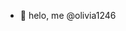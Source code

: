 - 👋 helo, me @olivia1246

<!---
olivia1246/olivia1246 is a ✨ special ✨ repository because its `README.md` (this file) appears on your GitHub profile.
You can click the Preview link to take a look at your changes.
--->
